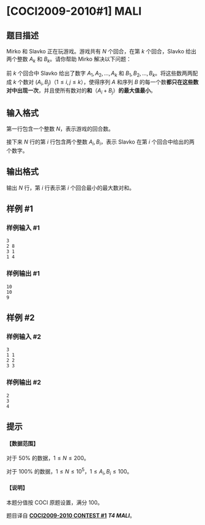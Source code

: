 # [COCI2009-2010#1] MALI

## 题目描述

Mirko 和 Slavko 正在玩游戏。游戏共有 $N$ 个回合，在第 $k$ 个回合，Slavko 给出两个整数 $A_k$ 和 $B_k$。请你帮助 Mirko 解决以下问题：

前 $k$ 个回合中 Slavko 给出了数字 $A_1,A_2,...,A_k$ 和 $B_1,B_2,...,B_k$。将这些数两两配成 $k$ 个数对 $(A_i,B_j)$（$1 \le i,j \le k$），使得序列 $A$ 和序列 $B$ 的每一个数**都只在这些数对中出现一次**，并且使所有数对的**和**（$A_i + B_j$）**的最大值最小**。

## 输入格式

第一行包含一个整数 $N$，表示游戏的回合数。

接下来 $N$ 行的第 $i$ 行包含两个整数 $A_i,B_i$，表示 Slavko 在第 $i$ 个回合中给出的两个数字。

## 输出格式

输出 $N$ 行，第 $i$ 行表示第 $i$ 个回合最小的最大数对和。

## 样例 #1

### 样例输入 #1
```
3
2 8
3 1
1 4
```

### 样例输出 #1

```
10
10
9
```

## 样例 #2

### 样例输入 #2
```
3
1 1
2 2
3 3
```

### 样例输出 #2

```
2
3
4
```

## 提示

#### 【数据范围】

对于 $50\%$ 的数据，$1 \le N \le 200$。

对于 $100\%$ 的数据，$1 \le N \le 10^5$，$1 \le A_i,B_i \le 100$。

#### 【说明】

本题分值按 COCI 原题设置，满分 $100$。

题目译自 [**COCI2009-2010 CONTEST #1**](https://hsin.hr/coci/archive/2009_2010/contest1_tasks.pdf) _**T4 MALI**_。
